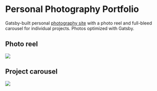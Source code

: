 
# Personal Photography Portfolio
 Gatsby-built personal [photography site](https://magdaundiszphotography.netlify.app/) with a photo reel and full-bleed carousel for individual projects. Photos optimized with Gatsby.
 
## Photo reel
<img src="assets/Screen Shot 2022-03-15 at 9.03.48 PM.png">

## Project carousel
<img src="assets/Screen Shot 2022-03-15 at 9.04.29 PM.png">